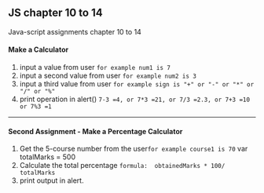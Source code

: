 ## JS chapter 10 to 14
Java-script assignments chapter 10 to 14

#### Make a Calculator
1. input a value from user ```for example num1 is 7```
1. input a second value from user ```for example num2 is 3```
3. input a third value from user ```for example sign is "+" or "-" or "*" or "/" or "%"```
4. print operation in alert() ```7-3 =4, or 7*3 =21, or 7/3 =2.3, or 7+3 =10 or 7%3 =1``` 

-----------------------
#### Second Assignment - Make a Percentage Calculator

1. Get the 5-course number from the user```for example course1 is 70```
var totalMarks = 500
2. Calculate the total percentage ``` formula:  obtainedMarks * 100/ totalMarks ```
3. print output in alert.

